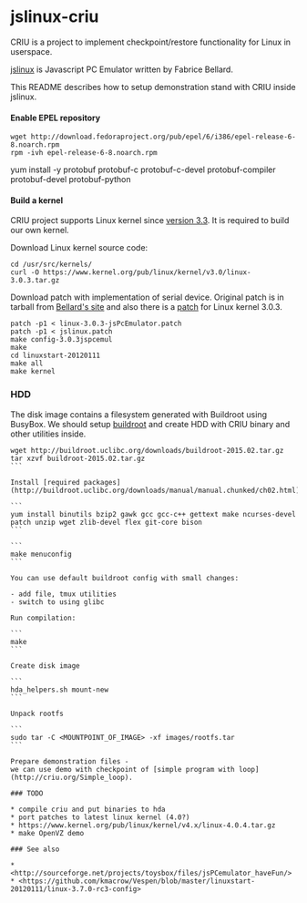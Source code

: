# jslinux-criu

CRIU is a project to implement checkpoint/restore functionality for Linux in userspace.

[jslinux](http://bellard.org/jslinux/) is Javascript PC Emulator written by Fabrice Bellard.

This README describes how to setup demonstration stand with CRIU inside jslinux.

#### Enable EPEL repository

```
wget http://download.fedoraproject.org/pub/epel/6/i386/epel-release-6-8.noarch.rpm
rpm -ivh epel-release-6-8.noarch.rpm
```

yum install -y protobuf protobuf-c  protobuf-c-devel  protobuf-compiler protobuf-devel protobuf-python

#### Build a kernel

CRIU project supports Linux kernel since [version 3.3](http://criu.org/Upstream_kernel_commits).
It is required to build our own kernel.


Download Linux kernel source code:

```
cd /usr/src/kernels/
curl -O https://www.kernel.org/pub/linux/kernel/v3.0/linux-3.0.3.tar.gz
```

Download patch with implementation of serial device.
Original patch is in tarball from [Bellard's site](http://bellard.org/jslinux/linuxstart-20120111.tar.gz)
and also there is a [patch](http://sourceforge.net/projects/toysbox/files/jsPCemulator_haveFun/)
for Linux kernel 3.0.3.

```
patch -p1 < linux-3.0.3-jsPcEmulator.patch 
patch -p1 < jslinux.patch
make config-3.0.3jspcemul
make
cd linuxstart-20120111
make all
make kernel
```

### HDD

The disk image contains a filesystem generated with Buildroot using BusyBox.
We should setup [buildroot](http://buildroot.uclibc.org/download.html)
and create HDD with CRIU binary and other utilities inside.

````
wget http://buildroot.uclibc.org/downloads/buildroot-2015.02.tar.gz
tar xzvf buildroot-2015.02.tar.gz
```

Install [required packages](http://buildroot.uclibc.org/downloads/manual/manual.chunked/ch02.html):

```
yum install binutils bzip2 gawk gcc gcc-c++ gettext make ncurses-devel patch unzip wget zlib-devel flex git-core bison
```

```
make menuconfig
```

You can use default buildroot config with small changes:

- add file, tmux utilities
- switch to using glibc

Run compilation:

```
make
```

Create disk image

```
hda_helpers.sh mount-new
```

Unpack rootfs

```
sudo tar -C <MOUNTPOINT_OF_IMAGE> -xf images/rootfs.tar
```

Prepare demonstration files -
we can use demo with checkpoint of [simple program with loop](http://criu.org/Simple_loop).

### TODO

* compile criu and put binaries to hda
* port patches to latest linux kernel (4.0?)
* https://www.kernel.org/pub/linux/kernel/v4.x/linux-4.0.4.tar.gz
* make OpenVZ demo

### See also

* <http://sourceforge.net/projects/toysbox/files/jsPCemulator_haveFun/>
* <https://github.com/kmacrow/Vespen/blob/master/linuxstart-20120111/linux-3.7.0-rc3-config>
